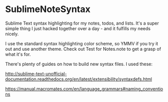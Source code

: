 # SublimeNoteSyntax
Sublime Text syntax highlighting for my notes, todos, and lists. It's a super simple thing I just hacked together over a day - and it fulfills my needs nicely.

I use the standard syntax highlighting color scheme, so YMMV if you try it out and use another theme.
Check out Test for Notes.note to get a grasp of what it's for.

There's plenty of guides on how to build new syntax files.
I used these:

http://sublime-text-unofficial-documentation.readthedocs.org/en/latest/extensibility/syntaxdefs.html

https://manual.macromates.com/en/language_grammars#naming_conventions
